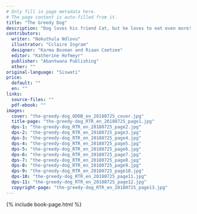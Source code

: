 ```yaml
---
# Only fill in page metadata here.
# The page content is auto-filled from it.
title: "The Greedy Dog"
description: "Dog loves his friend Cat, but he loves to eat even more! How long will Cat put up with her greedy friend before something goes wrong?"
contributors:
  writer: "Nokuthula Ndlovu"
  illustrator: "Cclaire Ingram"
  designer: "Karma Bosman and Riaan Coetzee"
  editor: "Katherine Hofmeyr"
  publisher: "Abantwana Publishing"
  other: ""
original-language: "Siswati"
price:
  default: ""
  en: ""
links:
  source-files: ""
  pdf-ebook: ""
images:
  cover: "the-greedy-dog_ODOB_en_20180725_cover.jpg"
  title-page: "the-greedy-dog_RTR_en_20180725_page1.jpg"
  dps-1: "the-greedy-dog_RTR_en_20180725_page2.jpg"
  dps-2: "the-greedy-dog_RTR_en_20180725_page3.jpg"
  dps-3: "the-greedy-dog_RTR_en_20180725_page4.jpg"
  dps-4: "the-greedy-dog_RTR_en_20180725_page5.jpg"
  dps-5: "the-greedy-dog_RTR_en_20180725_page6.jpg"
  dps-6: "the-greedy-dog_RTR_en_20180725_page7.jpg"
  dps-7: "the-greedy-dog_RTR_en_20180725_page8.jpg"
  dps-8: "the-greedy-dog_RTR_en_20180725_page9.jpg"
  dps-9: "the-greedy-dog_RTR_en_20180725_page10.jpg"
  dps-10: "the-greedy-dog_RTR_en_20180725_page11.jpg"
  dps-11: "the-greedy-dog_RTR_en_20180725_page12.jpg"
  copyright-page: "the-greedy-dog_RTR_en_20180725_page13.jpg"
---
```


{% include book-page.html %}



